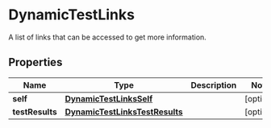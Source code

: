 

# DynamicTestLinks

A list of links that can be accessed to get more information.

## Properties

| Name | Type | Description | Notes |
|------------ | ------------- | ------------- | -------------|
|**self** | [**DynamicTestLinksSelf**](DynamicTestLinksSelf.md) |  |  [optional] |
|**testResults** | [**DynamicTestLinksTestResults**](DynamicTestLinksTestResults.md) |  |  [optional] |



